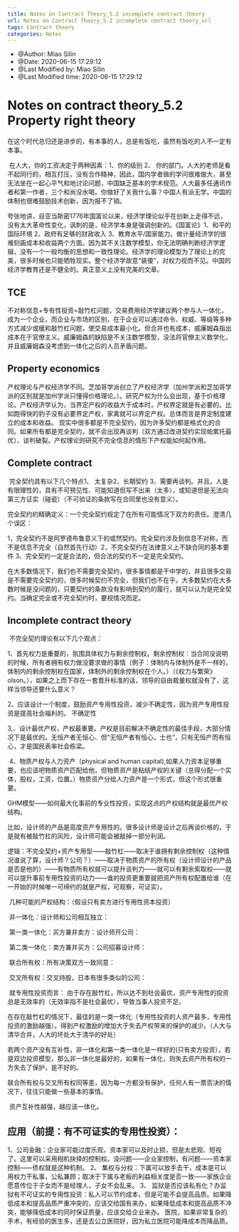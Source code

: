 ```yaml
---
title: Notes on Contract Theory_5.2 incomplete contract theory
url: Notes on Contract Theory_5.2 incomplete contract theory_url
tags: Contract theory
categories: Notes
---
```





 * @Author: Miao Silin 
 * @Date: 2020-06-15 17:29:12 
 * @Last Modified by:   Miao Silin 
 * @Last Modified time: 2020-06-15 17:29:12 


# Notes on contract theory_5.2 Property right theory


​		在这个时代总归还是进步的，有本事的人，总是有饭吃，虽然有饭吃的人不一定有本事。

​		在人大，你的工资决定于两种因素：1、你的级别 2、 你的部门。人大的老师是看不起同行的，相互打压，没有合作精神，因此，国内学者做的学问很难做大，甚至无法坐在一起心平气和地讨论问题，中国缺乏基本的学术规范。人大最多任通讯作者和第一作者，三个和尚没水喝。你做好了关我什么事？中国人有派无学。中国的体制也很难鼓励技术创新，因为报不了销。

​		夸张地讲，自亚当斯密1776年国富论以来，经济学理论似乎在创新上走得不远，没有太大革命性变化，讽刺的是，经济学本身是强调创新的。《国富论》1、和平的国际环境 2、政府有足够的财政收入 3、教育水平/国家能力。做计量经济学的很难刻画成本和收益两个方面。因为其不关注数学模型，你无法明确判断经济学逻辑，没有一个一般均衡的思想和一致性理论。经济学的理论模型为了理论上的完美，很多时候也只能牺牲现实。整个经济学故意“装傻”，对权力视而不见。中国的经济学教育还是不健全的。真正意义上没有完美的文章。

## TCE

​		不对称信息+专有性投资=敲竹杠问题，交易费用经济学建议两个参与人一体化，成为一个企业，而企业与市场的区别，在于企业可以通过命令、权威、等级等多种方式减少或缓和敲竹杠问题，使交易成本最小化。但合并也有成本，威廉姆森指出成本在于官僚主义。威廉姆森的缺陷是不关注数学模型，没法将官僚主义数学化，并且威廉姆森没考虑到一体化之后的人员矛盾问题。

## Property economics

​		产权理论与产权经济学不同。芝加哥学派创立了产权经济学（加州学派和芝加哥学派的区别就是加州学派只懂得价格理论。）。研究产权为什么会出现，基于价格理论。产权经济学认为，当界定产权的收益大于成本时，产权界定就是有必要的。比如跑得快的豹子没有必要界定产权，家禽就可以界定产权。总体而言是界定制度建立的成本和收益。 现实中很多都是不完全契约，因为许多契约都是格式化的合同。如果所有都是完全契约，就不会出现再谈判（双方通过改进契约实现帕累托最优）、谈判破裂。产权理论则研究不完全信息的情形下产权能如何起作用。

## Complete contract

​		完全契约具有以下几个特点1、 太复杂2、长期契约 3、需要再谈判。并且，人是有限理性的，具有不可预见性、可能知道但写不出来（太多），或知道但是无法向第三方证实（碰瓷）（不可验证的条款写在合同里也没有意义）。

​		完全契约的精确定义：一个完全契约规定了在所有可能情况下双方的责任。澄清几个误区：

​		1，完全契约不是阿罗德布鲁意义下的或然契约。完全契约涉及到信息不对称，而不是信息不完全（自然首先行动）
​		2，不完全契约在法律意义上不缺合同的基本要件
​		3、完全契约一定是合法的，但合法的契约不一定是完全契约。

​		在大多数情况下，我们也不需要完全契约，很多事情都是干中学的，并且很多交易是不需要完全契约的，很多时候契约不完全，但我们也不在乎。大多数契约在大多数时候是没问题的，只要契约的条款没有影响到契约的履行，就可以认为是完全契约。当确定完全或不完全契约时，要视情况而定。

## Incomplete contract theory

​		不完全契约理论有以下几个观点：

​		1、首先权力是重要的，氛围具体权力与剩余控制权。剩余控制权：当合同没说明的时候，所有者拥有权力做没要求做的事情（例子：体制内与体制外是不一样的，体制内的剩余控制权在国家，体制外的剩余控制权在个人。）（《权力与繁荣》olson。），如果之上而下存在一套晋升标准的话，领导的自由裁量权就没有了，这样当领导还要什么意义？

​		2、应该设计一个制度，鼓励资产专用性投资，减少不确定性，因为资产专用性投资是提高社会福利的。 不确定性

​		3,、设计最优产权，产权最重要。产权是目前解决不确定性的最佳手段，大部分情况下是最优的。无恒产者无恒心、但“无恒产者有恒心，士也“，只有无恒产而有恒心，才是国民表率社会栋梁。

​		4、物质产权与人力资产（physical and human capital),如果人力资本足够重要，也应该吧物质资产匹配给他，但物质资产是粘结产权的关键（总得分配一个实体，股权，工资，位置。）物质资产分给人力资产是一个形式，但这个形式很重要。


GHM模型——如何最大化事前的专业性投资，实现这点的产权结构就是最优产权结构。

​		比如，设计师的产品是高度资产专用性的。很多设计师是设计之后再谈价格的，于是就有被敲竹杠的风险，设计师可能会被敲掉一部分利润。

​		逻辑：不完全契约+资产专用型——敲竹杠——取决于谁拥有剩余控制权（这种情况谁说了算，设计师？公司？）——取决于物质资产的所有权（设计师设计的产品是否是他的）——有物质所有权就可以提升谈判力——就可以有剩余索取权——就可以提升事前专用性投资的动力——谁的投资更重要就把资产所有权配置给谁（在一开始的时候唯一可缔约的就是产权，可观察，可证实）。

​		几种可能的产权结构：（假设只有卖方进行专用性资本投资）

​		非一体化：设计师和公司相互独立：

​		第一类一体化：买方兼并卖方：设计师开公司：

​		第二类一体化：卖方兼并买方：公司招募设计师：

​		联合所有权：所有决策双方一致同意：

​		交叉所有权：交叉持股，日本有很多类似的公司：

​		就专用性投资而言： 由于存在敲竹杠，所以达不到社会最优，资产专用性的投资总是无效率的（无效率指不是社会最优），导致当事人投资不足。

​		在存在敲竹杠的情况下，最佳的是一类一体化（专用性投资的人资产最多，专用性投资的激励越强）。得到产权激励的增加大于失去产权带来的保护的减少。（人大与清华合并，人大的坏处大于清华的好处）

​		若两个资产没有互补性，非一体化和第一类一体化是一样好的(只有卖方投资），若是双边投资模型，那么非一体化是最好的，如果有一体化，则失去资产所有权的一方失去了保护，是不好的。

​		联合所有权与交叉所有权同等差，因为每一方都没有保护，任何人有一票否决的情况下，往往只能做一些基本的事情。

​		资产互补性越强，越应该一体化。

## 应用（前提：有不可证实的专用性投资）：

1、公司金融：企业家可能过度乐观，资本家可以及时止损，但是太悲观、短视了。这里可以采用相机抉择的控制权。没问题——企业家控制，有问题——资本家控制——债权就是这种机制。
2、 集权与分权：下属可以放手去干，成本是可以用权力干私事，公私兼顾；取决于下属与老板的利益相关度是否一致——家族企业愿意传位于子女而不是经理人，子女不会乱来。
3、 监狱是否应该私有化？办监狱有不可证实的专用性投资：私人可以节约成本，但是可能不会提高品质。如果降低成本和提高品质严重冲突的，应该交给国有来办，如果降低成本和提高品质不冲突，能够降低成本的同时保证质量，应该交给企业来办。
医院，如果非常复杂的手术，有经验的医生多，还是去公立医院好，因为私立医院可能降成本而降品质。